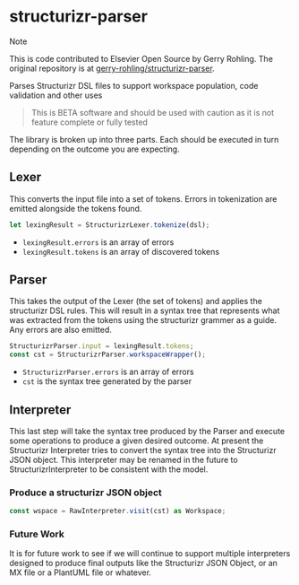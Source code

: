 # structurizr-parser
> [!NOTE]
> This is code contributed to Elsevier Open Source by Gerry Rohling. The original repository is at [gerry-rohling/structurizr-parser](https://github.com/gerry-rohling/structurizr-parser/tree/main).

Parses Structurizr DSL files to support workspace population, code validation and other uses

> This is BETA software and should be used with caution as it is not feature complete or fully tested

The library is broken up into three parts. Each should be executed in turn depending on the outcome you are expecting.

## Lexer

This converts the input file into a set of tokens. Errors in tokenization are emitted alongside the tokens found.

```typescript
let lexingResult = StructurizrLexer.tokenize(dsl);
```

- `lexingResult.errors` is an array of errors
- `lexingResult.tokens` is an array of discovered tokens

## Parser

This takes the output of the Lexer (the set of tokens) and applies the structurizr DSL rules. This will result in a syntax tree that represents what was extracted from the tokens using the structurizr grammer as a guide. Any errors are also emitted.

```typescript
StructurizrParser.input = lexingResult.tokens;
const cst = StructurizrParser.workspaceWrapper();
```

- `StructurizrParser.errors` is an array of errors
- `cst` is the syntax tree generated by the parser

## Interpreter

This last step will take the syntax tree produced by the Parser and execute some operations to produce a given desired outcome. At present the Structurizr Interpreter tries to convert the syntax tree into the Structurizr JSON object. This interpreter may be renamed in the future to StructurizrInterpreter to be consistent with the model.

### Produce a structurizr JSON object

```typescript
const wspace = RawInterpreter.visit(cst) as Workspace;
```
### Future Work
It is for future work to see if we will continue to support multiple interpreters designed to produce final outputs like the Structurizr JSON Object, or an MX file or a PlantUML file or whatever.